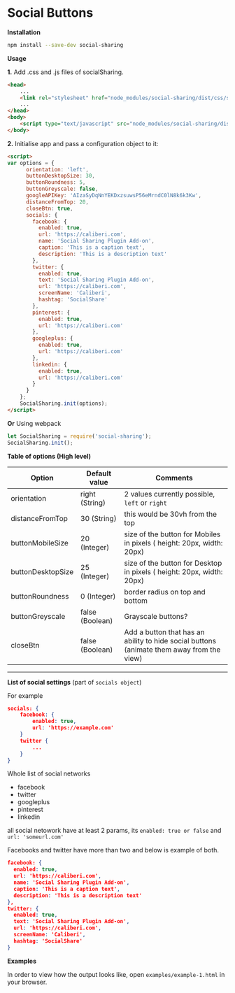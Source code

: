 # Social Buttons

**Installation**
```bash
npm install --save-dev social-sharing
```
**Usage**

**1.**
Add .css and .js files of socialSharing.
```html
<head>
    ...
	<link rel="stylesheet" href="node_modules/social-sharing/dist/css/socialSharing.min.css">
	...
</head>
<body>
	<script type="text/javascript" src="node_modules/social-sharing/dist/js/socialSharing.min.js"></script>
</body>
```
**2.**
Initialise app and pass a configuration object to it:
```html
<script>
var options = {
      orientation: 'left',
      buttonDesktopSize: 30,
      buttonRoundness: 5,
      buttonGreyscale: false,
      googleAPIKey: 'AIzaSyDqNnYEKDxzsuwsP56eMrndC0lN8k6k3Kw',
      distanceFromTop: 20,
      closeBtn: true,
      socials: {
        facebook: {
          enabled: true,
          url: 'https://caliberi.com',
          name: 'Social Sharing Plugin Add-on',
          caption: 'This is a caption text',
          description: 'This is a description text'
        },
        twitter: {
          enabled: true,
          text: 'Social Sharing Plugin Add-on',
          url: 'https://caliberi.com',
          screenName: 'Caliberi',
          hashtag: 'SocialShare'
        },
        pinterest: {
          enabled: true,
          url: 'https://caliberi.com'
        },
        googleplus: {
          enabled: true,
          url: 'https://caliberi.com'
        },
        linkedin: {
          enabled: true,
          url: 'https://caliberi.com'
        }
      }
    };
    SocialSharing.init(options);
</script>
```

**Or**
Using webpack
```javascript
let SocialSharing = require('social-sharing');
SocialSharing.init();
```

**Table of options (High level)**
<table>
    <thead>
        <tr>
            <th>Option</th>
            <th>Default value</th>
            <th>Comments</th>
        </tr>
    </thead>
    <tbody>
        <tr>
            <td>orientation</td>
            <td>right (String)</td>
            <td>2 values currently possible, <code>left</code> or <code>right</code></td>
        </tr>
        <tr>
            <td>distanceFromTop</td>
            <td>30 (String)</td>
            <td>this would be 30vh from the top</td>
        </tr>
        <tr>
            <td>buttonMobileSize</td>
            <td>20 (Integer)</td>
            <td>size of the button for Mobiles in pixels ( height: 20px, width: 20px)</td>
        </tr>
        <tr>
            <td>buttonDesktopSize</td>
            <td>25 (Integer)</td>
            <td>size of the button for Desktop in pixels ( height: 20px, width: 20px)</td>
        </tr>
        <tr>
            <td>buttonRoundness</td>
            <td>0 (Integer)</td>
            <td>border radius on top and bottom</td>
        </tr>
        <tr>
            <td>buttonGreyscale</td>
            <td>false (Boolean)</td>
            <td>Grayscale buttons?</td>
        </tr>
        <tr>
            <td>closeBtn</td>
            <td>false (Boolean)</td>
            <td>Add a button that has an ability to hide social buttons (animate them away from the view)</td>
        </tr>
    </tbody>
</table>

---

**List of social settings** (part of `socials object`)

For example
```json
socials: {
    facebook: {
        enabled: true,
        url: 'https://example.com'
    }
    twitter {
        ...
    }
}
```

Whole list of social networks

<ul>
    <li>facebook</li>
    <li>twitter</li>
    <li>googleplus</li>
    <li>pinterest</li>
    <li>linkedin</li>
</ul>

all social netowork have at least 2 params, its `enabled: true or false` and `url: 'someurl.com'`

Facebooks and twitter have more than two and below is example of both.

```json
facebook: {
  enabled: true,
  url: 'https://caliberi.com',
  name: 'Social Sharing Plugin Add-on',
  caption: 'This is a caption text',
  description: 'This is a description text'
},
twitter: {
  enabled: true,
  text: 'Social Sharing Plugin Add-on',
  url: 'https://caliberi.com',
  screenName: 'Caliberi',
  hashtag: 'SocialShare'
}
```

**Examples**

In order to view how the output looks like, open `examples/example-1.html` in your browser.
